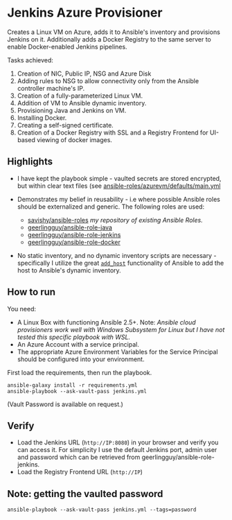 # Jenkins Azure Provisioner

Creates a Linux VM on Azure, adds it to Ansible's inventory and provisions Jenkins on it. Additionally adds a Docker Registry to the same server to enable Docker-enabled Jenkins pipelines. 

Tasks achieved:
1. Creation of NIC, Public IP, NSG and Azure Disk
1. Adding rules to NSG to allow connectivity only from the Ansible controller machine's IP.
1. Creation of a fully-parameterized Linux VM.
1. Addition of VM to Ansible dynamic inventory.
1. Provisioning Java and Jenkins on VM.
1. Installing Docker.
1. Creating a self-signed certificate.
1. Creation of a Docker Registry with SSL and a Registry Frontend for UI-based viewing of docker images.

## Highlights

* I have kept the playbook simple - vaulted secrets are stored encrypted, but within clear text files (see [ansible-roles/azurevm/defaults/main.yml](https://github.com/savishy/ansible-roles/blob/master/azurevm/defaults/main.yml)

* Demonstrates my belief in reusability - i.e where possible Ansible roles should be externalized and generic. 
  The following roles are used:
  * [savishy/ansible-roles](https://github.com/savishy/ansible-roles) _my repository of existing Ansible Roles._
  * [geerlingguy/ansible-role-java](https://github.com/geerlingguy/ansible-role-java)
  * [geerlingguy/ansible-role-jenkins](https://github.com/geerlingguy/ansible-role-jenkins)
  * [geerlingguy/ansible-role-docker](https://github.com/geerlingguy/ansible-role-docker)

* No static inventory, and no dynamic inventory scripts are necessary - specifically I utilize the great [`add_host`](https://docs.ansible.com/ansible/latest/modules/add_host_module.html) functionality of Ansible to add the host to Ansible's dynamic inventory.

## How to run 

You need:

* A Linux Box with functioning Ansible 2.5+. Note: _Ansible cloud provisioners work well with Windows Subsystem for Linux but I have not tested this specific playbook with WSL._ 
* An Azure Account with a service principal.
* The appropriate Azure Environment Variables for the Service Principal should be configured into your environment. 

First load the requirements, then run the playbook.
```
ansible-galaxy install -r requirements.yml
ansible-playbook --ask-vault-pass jenkins.yml
```

(Vault Password is available on request.)

## Verify

* Load the Jenkins URL (`http://IP:8080`) in your browser and verify you can access it. For simplicity I use the default Jenkins port, admin user and password which can be retrieved from geerlingguy/ansible-role-jenkins.
* Load the Registry Frontend URL (`http://IP`)

## Note: getting the vaulted password

`ansible-playbook --ask-vault-pass jenkins.yml --tags=password`
